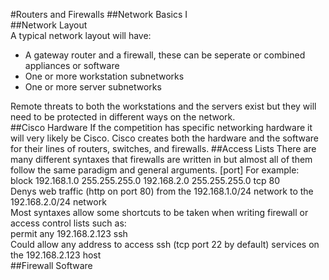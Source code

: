 #Routers and Firewalls
##Network Basics
I  
##Network Layout  
A typical network layout will have:  
* A gateway router and a firewall, these can be seperate or combined appliances or software
* One or more workstation subnetworks
* One or more server subnetworks  

Remote threats to both the workstations and the servers exist but they will need to be protected in different ways on the network.  
##Cisco Hardware
If the competition has specific networking hardware it will very likely be Cisco. Cisco creates both the hardware and the software for their lines of routers, switches, and firewalls.
##Access Lists
There are many different syntaxes that firewalls are written in but almost all of them follow the same paradigm and general arguments.
    <action> <source> <source subnet> <destination> <destination subnet> <protocol> [port]
For example:  
    block 192.168.1.0 255.255.255.0 192.168.2.0 255.255.255.0 tcp 80  
Denys web traffic (http on port 80) from the 192.168.1.0/24 network to the 192.168.2.0/24 network  
Most syntaxes allow some shortcuts to be taken when writing firewall or access control lists such as:  
	permit any 192.168.2.123 ssh  
Could allow any address to access ssh (tcp port 22 by default) services on the 192.168.2.123 host  
##Firewall Software